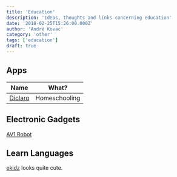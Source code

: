 ```yaml
---
title: 'Education'
description: 'Ideas, thoughts and links concerning education'
date: '2018-02-25T15:26:00.000Z'
author: 'André Kovac'
category: 'other'
tags: ['education']
draft: true
---
```


## Apps

| Name | What? |
| --- | --- |
| [Diclaro](https://www.diclaro.org/) | Homeschooling |

## Electronic Gadgets

[AV1 Robot](https://www.noisolation.com/global/av1/)

## Learn Languages

[ekidz](https://ekidz.eu/en/de/FreeResources) looks quite cute.
